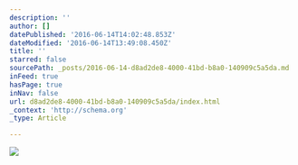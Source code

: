 ```yaml
---
description: ''
author: []
datePublished: '2016-06-14T14:02:48.853Z'
dateModified: '2016-06-14T13:49:08.450Z'
title: ''
starred: false
sourcePath: _posts/2016-06-14-d8ad2de8-4000-41bd-b8a0-140909c5a5da.md
inFeed: true
hasPage: true
inNav: false
url: d8ad2de8-4000-41bd-b8a0-140909c5a5da/index.html
_context: 'http://schema.org'
_type: Article

---
```

![](https://the-grid-user-content.s3-us-west-2.amazonaws.com/6e928dfa-79a6-4911-bc6c-daa5690f52c3.jpg)